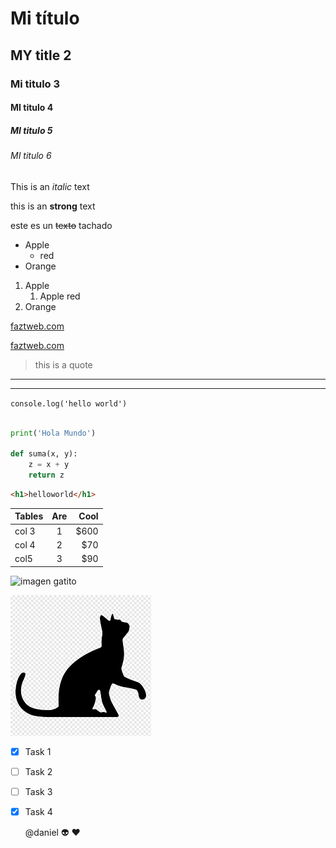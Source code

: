 <!--HEADINGS(RÚBRICAS)-->

# Mi título
## MY title 2
### Mi titulo 3
#### MI titulo 4
##### MI titulo 5
###### MI titulo 6

<!--italic-->
This is an *italic* text

<!--negrita-->
this is an **strong** text

<!--tachado-->
este es un ~~texto~~ tachado

<!--Listas desordenadas-->
* Apple
    * red
* Orange

<!--Listas ordenadas-->
1. Apple
    1. Apple red
2. Orange

[faztweb.com](https://ww.faztweb.com)

[faztweb.com](https://ww.faztweb.com "Hello")

>  this is a quote

---
____


<!--Colocar una línea de código-->
`console.log('hello world')`


<!--Colocar un bloque de código-->

```Python

print('Hola Mundo')

def suma(x, y):
    z = x + y
    return z

```


```html
<h1>helloworld</h1>

```
<!--Crear tabla-->

| Tables | Are   | Cool  |
|--------|:-----:|------:|
| col 3  |   1   | $600  | 
| col 4  |   2   | $70   | 
| col5   |   3   | $90   |

<!--Añadir imagen con link-->

![imagen gatito](https://encrypted-tbn0.gstatic.com/images?q=tbn:ANd9GcQ1DxxDOrYu-O1z4SGi1-lEs5r9pfWG5Frx1b3YQjaHy_p3S-ytuwL82yWW6wT7frsnwaw&usqp=CAU)

<!--Añadir imagen desde el pc-->

![imagen gatito2](cat.png "Gato Negro")

<!--Github Markdown-->

* [x] Task 1
* [ ] Task 2
* [ ] Task 3
* [x] Task 4

  @daniel :alien: :heart:
